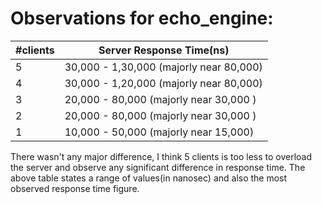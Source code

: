 
# Observations for echo_engine:

| #clients 	| Server Response Time(ns)                	|
|----------	|-----------------------------------------	|
|     5    	| 30,000 - 1,30,000 (majorly near 80,000)  	|
|     4    	| 30,000 - 1,20,000 (majorly near 80,000) 	|
|     3    	| 20,000 - 80,000 (majorly near 30,000 )  	|
|     2    	| 20,000 - 80,000 (majorly near 30,000 )  	|
|     1    	| 10,000 - 50,000 (majorly near 15,000)   	|


There wasn't any major difference, I think 5 clients is too less to overload the server and observe any significant difference in response time. The above table states a range of values(in nanosec) and also the most observed response time figure. 
